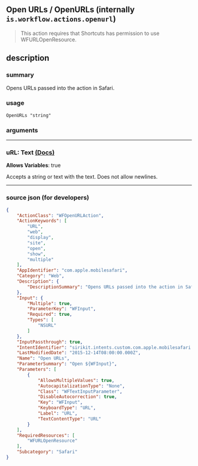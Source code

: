 
## Open URLs / OpenURLs (internally `is.workflow.actions.openurl`)

> This action requires that Shortcuts has permission to use WFURLOpenResource.


## description

### summary

Opens URLs passed into the action in Safari.


### usage
```
OpenURLs "string"
```

### arguments

---

### uRL: Text [(Docs)](https://pfgithub.github.io/shortcutslang/gettingstarted#text-field)
**Allows Variables**: true



Accepts a string 
or text
with the text. Does not allow newlines.

---

### source json (for developers)

```json
{
	"ActionClass": "WFOpenURLAction",
	"ActionKeywords": [
		"URL",
		"web",
		"display",
		"site",
		"open",
		"show",
		"multiple"
	],
	"AppIdentifier": "com.apple.mobilesafari",
	"Category": "Web",
	"Description": {
		"DescriptionSummary": "Opens URLs passed into the action in Safari."
	},
	"Input": {
		"Multiple": true,
		"ParameterKey": "WFInput",
		"Required": true,
		"Types": [
			"NSURL"
		]
	},
	"InputPassthrough": true,
	"IntentIdentifier": "sirikit.intents.custom.com.apple.mobilesafari.OpenURLsIntent",
	"LastModifiedDate": "2015-12-14T08:00:00.000Z",
	"Name": "Open URLs",
	"ParameterSummary": "Open ${WFInput}",
	"Parameters": [
		{
			"AllowsMultipleValues": true,
			"AutocapitalizationType": "None",
			"Class": "WFTextInputParameter",
			"DisableAutocorrection": true,
			"Key": "WFInput",
			"KeyboardType": "URL",
			"Label": "URL",
			"TextContentType": "URL"
		}
	],
	"RequiredResources": [
		"WFURLOpenResource"
	],
	"Subcategory": "Safari"
}
```
